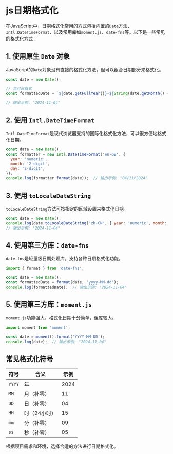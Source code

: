 # js日期格式化

在JavaScript中，日期格式化常用的方式包括内置的`Date`方法、`Intl.DateTimeFormat`、以及常用库如`moment.js`、`date-fns`等。以下是一些常见的格式化方式：

## 1. **使用原生 `Date` 对象**

JavaScript的`Date`对象没有直接的格式化方法，但可以组合日期部分来格式化。

```javascript
const date = new Date();

// 年月日格式
const formattedDate = `${date.getFullYear()}-${String(date.getMonth() + 1).padStart(2, '0')}-${String(date.getDate()).padStart(2, '0')}`;

// 输出示例: "2024-11-04"
```

## 2. **使用 `Intl.DateTimeFormat`**

`Intl.DateTimeFormat`是现代浏览器支持的国际化格式化方法，可以很方便地格式化日期。

```javascript
const date = new Date();
const formatter = new Intl.DateTimeFormat('en-GB', {
  year: 'numeric',
  month: '2-digit',
  day: '2-digit',
});
console.log(formatter.format(date));  // 输出示例: "04/11/2024"
```

## 3. **使用 `toLocaleDateString`**

`toLocaleDateString`方法可按指定的区域设置来格式化日期。

```javascript
const date = new Date();
console.log(date.toLocaleDateString('zh-CN', { year: 'numeric', month: '2-digit', day: '2-digit' }));
// 输出示例: "2024-11-04"
```

## 4. **使用第三方库：`date-fns`**

`date-fns`是轻量级日期处理库，支持各种日期格式化功能。

```javascript
import { format } from 'date-fns';

const date = new Date();
const formattedDate = format(date, 'yyyy-MM-dd');
console.log(formattedDate);  // 输出示例: "2024-11-04"
```

## 5. **使用第三方库：`moment.js`**

`moment.js`功能强大，格式化日期十分简单，但库较大。

```javascript
import moment from 'moment';

const date = moment().format('YYYY-MM-DD');
console.log(date);  // 输出示例: "2024-11-04"
```

## 常见格式化符号

| 符号   | 含义       | 示例 |
|--------|-----------|------|
| `YYYY` | 年         | 2024 |
| `MM`   | 月（补零）   | 11   |
| `DD`   | 日（补零）   | 04   |
| `HH`   | 时（24小时） | 15   |
| `mm`   | 分（补零）   | 09   |
| `ss`   | 秒（补零）   | 05   |

根据项目需求和环境，选择合适的方法进行日期格式化。
